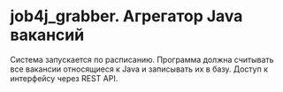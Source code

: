 # job4j_grabber. Агрегатор Java вакансий
Система запускается по расписанию. 
Программа должна считывать все вакансии относящиеся к Java и записывать их в базу.
Доступ к интерфейсу через REST API.